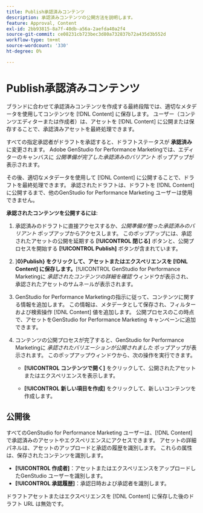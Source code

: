 ```yaml
---
title: Publish承認済みコンテンツ
description: 承認済みコンテンツの公開方法を説明します。
feature: Approval, Content
exl-id: 2bb93815-8a7f-40db-a56a-2aefda40a2f4
source-git-commit: ce08231cb723bec3d80a732837b72a435d3b552d
workflow-type: tm+mt
source-wordcount: '330'
ht-degree: 0%

---
```


# Publish承認済みコンテンツ

ブランドに合わせて承認済みコンテンツを作成する最終段階では、適切なメタデータを使用してコンテンツを [!DNL Content] に保存します。 ユーザー（コンテンツエディターまたは作成者）は、アセットを [!DNL Content] に公開または保存することで、承認済みアセットを最終処理できます。

すべての指定承認者がドラフトを承認すると、ドラフトステータスが **承認済み** に変更されます。 Adobe GenStudio for Performance Marketingでは、エディターのキャンバスに _公開準備が完了した承認済みのバリアント_ ポップアップが表示されます。

その後、適切なメタデータを使用して [!DNL Content] に公開することで、ドラフトを最終処理できます。 承認されたドラフトは、ドラフトを [!DNL Content] に公開するまで、他のGenStudio for Performance Marketing ユーザーは使用できません。

**承認されたコンテンツを公開するには**:

1. 承認済みのドラフトに直接アクセスするか、_公開準備が整った承認済みのバリアント_ ポップアップからアクセスします。 このポップアップには、承認されたアセットの公開を延期する **[!UICONTROL 閉じる]** ボタンと、公開プロセスを開始する **[!UICONTROL Publish]** ボタンが含まれています。

1. ]**0}Publish} をクリックして、アセットまたはエクスペリエンスを [!DNL Content] に保存します。**[!UICONTROL  GenStudio for Performance Marketingに _承認されたコンテンツの詳細を確認_ ウィンドウが表示され、承認されたアセットのサムネールが表示されます。

1. GenStudio for Performance Marketingの指示に従って、コンテンツに関する情報を追加します。 この情報は、メタデータとして保存され、フィルターおよび検索操作 [!DNL Content] 値を追加します。 公開プロセスのこの時点で、アセットをGenStudio for Performance Marketing キャンペーンに追加できます。

1. コンテンツの公開プロセスが完了すると、GenStudio for Performance Marketingに _承認されたバリエーションが公開されました_ ポップアップが表示されます。 このポップアップウィンドウから、次の操作を実行できます。

   * **[!UICONTROL コンテンツで開く]** をクリックして、公開されたアセットまたはエクスペリエンスを表示します。

   * **[!UICONTROL 新しい項目を作成]** をクリックして、新しいコンテンツを作成します。

## 公開後

すべてのGenStudio for Performance Marketing ユーザーは、[!DNL Content] で承認済みのアセットやエクスペリエンスにアクセスできます。 アセットの詳細パネルは、アセットのアップロードと承認の履歴を識別します。 これらの属性は、保存されたコンテンツを識別します。

* **[!UICONTROL 作成者]**：アセットまたはエクスペリエンスをアップロードしたGenStudio ユーザーを識別します。
* **[!UICONTROL 承認履歴]**：承認日時および承認者を識別します。

ドラフトアセットまたはエクスペリエンスを [!DNL Content] に保存した後のドラフト URL は無効です。
